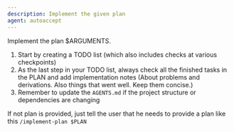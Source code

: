 ```yaml
---
description: Implement the given plan
agent: autoaccept
---
```


Implement the plan $ARGUMENTS.

1. Start by creating a TODO list (which also includes checks at various checkpoints)
2. As the last step in your TODO list, always check all the finished tasks in the PLAN and add implementation notes (About problems and derivations. Also things that went well. Keep them concise.)
3. Remember to update the `AGENTS.md` if the project structure or dependencies are changing

If not plan is provided, just tell the user that he needs to provide a plan like this `/implement-plan $PLAN`
